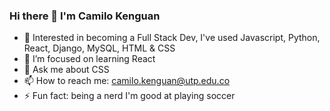 ### Hi there 👋 I'm Camilo Kenguan
- 🔭 Interested in becoming a Full Stack Dev, I've used Javascript, Python, React, Django, MySQL, HTML & CSS
- 🌱 I’m focused on learning React
- 💬 Ask me about CSS
- 📫 How to reach me: camilo.kenguan@utp.edu.co
- ⚡ Fun fact: being a nerd I'm good at playing soccer


<!--
**Kenguan1/Kenguan1** is a ✨ _special_ ✨ repository because its `README.md` (this file) appears on your GitHub profile.

Here are some ideas to get you started:

- 🔭 Interested in becoming a fullstak dev, I've used Javascript, Python, React, Django, MySQL, HTML & CSS
- 🌱 I’m focused on learning React
- 💬 Ask me about CSS
- 📫 How to reach me: camilo.kenguan@utp.edu.co
- ⚡ Fun fact: being a nerd I'm good at playing soccer
-->
